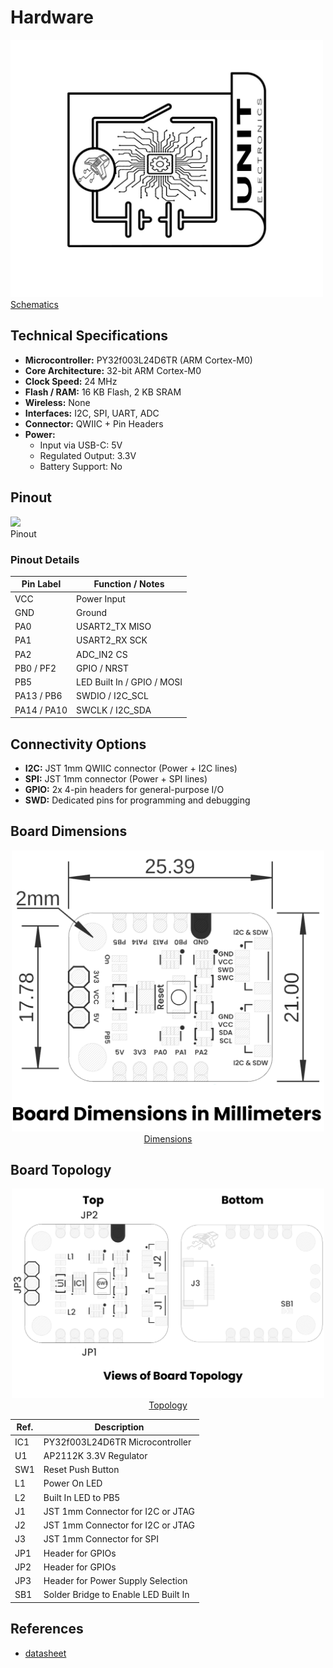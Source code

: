 # Hardware


<a href="./unit_schematic_v_0_0_1_ue0102_PY32f003L24D6TR_devlab.pdf"><img src="resources/Schematics_icon.jpg?raw=false" width="500px"><br/> Schematics</a>


## Technical Specifications

- **Microcontroller:** PY32f003L24D6TR (ARM Cortex-M0)
- **Core Architecture:** 32-bit ARM Cortex-M0
- **Clock Speed:** 24 MHz
- **Flash / RAM:** 16 KB Flash, 2 KB SRAM
- **Wireless:** None
- **Interfaces:** I2C, SPI, UART, ADC
- **Connector:** QWIIC + Pin Headers
- **Power:**
  - Input via USB-C: 5V
  - Regulated Output: 3.3V
  - Battery Support: No


##  Pinout

<a ><img src="./resources/Pinout_icon.jpg?raw=false" width="500px"><br/> Pinout</a>

### **Pinout Details**

| Pin Label | Function / Notes                |
|-----------|------------------|
| VCC       | Power Input     | 
| GND       | Ground          |
| PA0      |  USART2_TX  MISO  |
| PA1      |  USART2_RX  SCK |
| PA2      | ADC_IN2      CS|
| PB0  / PF2    |  GPIO / NRST    |
| PB5      | LED Built In / GPIO / MOSI     |
| PA13 / PB6    | SWDIO /  I2C_SCL   |
| PA14 / PA10    | SWCLK /  I2C_SDA   |


## Connectivity Options

- **I2C:** JST 1mm QWIIC connector (Power + I2C lines)
- **SPI:** JST 1mm connector (Power + SPI lines)
- **GPIO:** 2x 4-pin headers for general-purpose I/O
- **SWD:** Dedicated pins for programming and debugging

## Board Dimensions

<div align="center">
<a href="./resources/unit_dimension_v_0_0_1_ue0102_PY32f003L24D6TR_devlab.png"><img src="./resources/unit_dimension_v_0_0_1_ue0102_PY32f003L24D6TR_devlab.png" width="500px"><br/>Dimensions</a>
</div>

## Board Topology
<div align="center">
<a href="./resources/unit_topology_v_0_0_1_ue0102_PY32f003L24D6TR_devlab.png"><img src="./resources/unit_topology_v_0_0_1_ue0102_PY32f003L24D6TR_devlab.png" width="500px"><br/>Topology</a>

| Ref.  | Description                                                                 |
|-------|-----------------------------------------------------------------------------|
| IC1   | PY32f003L24D6TR Microcontroller                                             |
| U1    | AP2112K 3.3V Regulator                                                      |
| SW1   | Reset Push Button                                                           |
| L1    | Power On LED                                                                |
| L2    | Built In LED to PB5                                                         |
| J1    | JST 1mm Connector for I2C or JTAG                                           |
| J2    | JST 1mm Connector for I2C or JTAG                                           |
| J3    | JST 1mm Connector for SPI                                                   |
| JP1   | Header for GPIOs                                                            |
| JP2   | Header for GPIOs                                                            |
| JP3   | Header for Power Supply Selection                                           |
| SB1   | Solder Bridge to Enable LED Built In                                        |
</div>



## References
- [datasheet](https://download.py32.org/Datasheet/en/PY32F003_Datasheet_Rev1.7.pdf)
